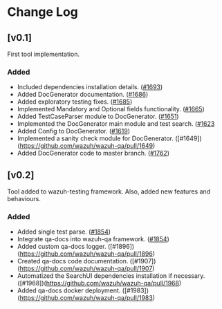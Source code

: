# Change Log

## [v0.1]

First tool implementation.

### Added
  - Included dependencies installation details. ([#1693](https://github.com/wazuh/wazuh-qa/pull/1693))
  - Added DocGenerator documentation. ([#1686](https://github.com/wazuh/wazuh-qa/pull/1686))
  - Added exploratory testing fixes. ([#1685](https://github.com/wazuh/wazuh-qa/pull/1685))
  - Implemented Mandatory and Optional fields functionality. ([#1665](https://github.com/wazuh/wazuh-qa/pull/1665))
  - Added TestCaseParser module to DocGenerator. ([#1651](https://github.com/wazuh/wazuh-qa/pull/1651))
  - Implemented the DocGenerator main module and test search. ([#1623](https://github.com/wazuh/wazuh-qa/pull/1623)
  - Added Config to DocGenerator. ([#1619](https://github.com/wazuh/wazuh-qa/pull/1619))
  - Implemented a sanity check module for DocGenerator. ([#1649])(https://github.com/wazuh/wazuh-qa/pull/1649)
  - Added DocGenerator code to master branch. ([#1762](https://github.com/wazuh/wazuh-qa/pull/1762))

## [v0.2]

Tool added to wazuh-testing framework. Also, added new features and behaviours.

### Added
  - Added single test parse. ([#1854](https://github.com/wazuh/wazuh-qa/pull/1854))
  - Integrate qa-docs into wazuh-qa framework. ([#1854](https://github.com/wazuh/wazuh-qa/pull/1854))
  - Added custom qa-docs logger. ([#1896])(https://github.com/wazuh/wazuh-qa/pull/1896)
  - Created qa-docs code documentation. ([#1907])(https://github.com/wazuh/wazuh-qa/pull/1907)
  - Automatized the SearchUI dependencies installation if necessary. ([#1968])(https://github.com/wazuh/wazuh-qa/pull/1968)
  - Added qa-docs docker deployment. ([#1983])(https://github.com/wazuh/wazuh-qa/pull/1983)